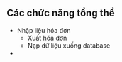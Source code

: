 ## Các chức năng tổng thể
- Nhập liệu hóa đơn
    - Xuất hóa đơn
    - Nạp dữ liệu xuống database
- 